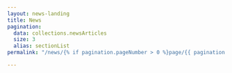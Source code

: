 ```yaml
---
layout: news-landing
title: News
pagination:
  data: collections.newsArticles
  size: 3
  alias: sectionList
permalink: "/news/{% if pagination.pageNumber > 0 %}page/{{ pagination.pageNumber + 1 }}/{% endif %}"

---
```



